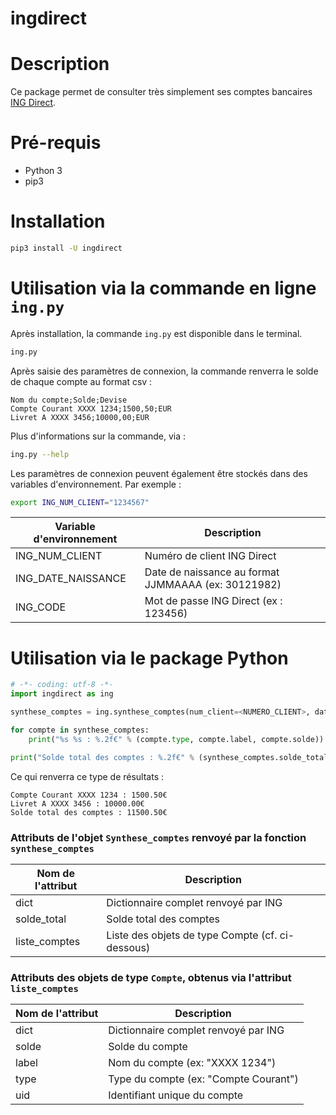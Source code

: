 # ingdirect

# Description

Ce package permet de consulter très simplement ses comptes bancaires [ING Direct](https://www.ingdirect.fr/).

# Pré-requis

- Python 3
- pip3

# Installation

```bash
pip3 install -U ingdirect
```

# Utilisation via la commande en ligne `ing.py`

Après installation, la commande `ing.py` est disponible dans le terminal.

```bash
ing.py
```

Après saisie des paramètres de connexion, la commande renverra le solde de chaque compte au format csv :

```csv
Nom du compte;Solde;Devise
Compte Courant XXXX 1234;1500,50;EUR
Livret A XXXX 3456;10000,00;EUR
```

Plus d'informations sur la commande, via :

```bash
ing.py --help
```

Les paramètres de connexion peuvent également être stockés dans des variables d'environnement.
Par exemple :

```bash
export ING_NUM_CLIENT="1234567"
```

Variable d'environnement    | Description
--------------------------- | ---------------------------------------
ING_NUM_CLIENT              | Numéro de client ING Direct
ING_DATE_NAISSANCE          | Date de naissance au format JJMMAAAA (ex: 30121982)
ING_CODE                    | Mot de passe ING Direct (ex : 123456)


# Utilisation via le package Python

```python
# -*- coding: utf-8 -*-
import ingdirect as ing

synthese_comptes = ing.synthese_comptes(num_client=<NUMERO_CLIENT>, date_naissance=<DATE_NAISSANCE>, code=<CODE_SECRET>)

for compte in synthese_comptes:
    print("%s %s : %.2f€" % (compte.type, compte.label, compte.solde))

print("Solde total des comptes : %.2f€" % (synthese_comptes.solde_total))

```

Ce qui renverra ce type de résultats :

```
Compte Courant XXXX 1234 : 1500.50€
Livret A XXXX 3456 : 10000.00€
Solde total des comptes : 11500.50€
```

### Attributs de l'objet `Synthese_comptes` renvoyé par la fonction `synthese_comptes`

Nom de l'attribut   | Description
------------------- | ---------------------------------------
dict                | Dictionnaire complet renvoyé par ING
solde_total         | Solde total des comptes
liste_comptes       | Liste des objets de type Compte (cf. ci-dessous)

### Attributs des objets de type `Compte`, obtenus via l'attribut `liste_comptes`

Nom de l'attribut   | Description
------------------- | ---------------------------------------
dict                | Dictionnaire complet renvoyé par ING
solde               | Solde du compte
label               | Nom du compte (ex: "XXXX 1234")
type                | Type du compte (ex: "Compte Courant")
uid                 | Identifiant unique du compte
